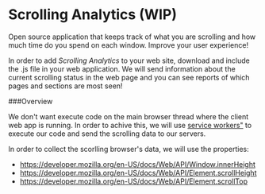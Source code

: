 # Scrolling Analytics (WIP)
Open source application that keeps track of what you are scrolling and how much time do you spend on each window. Improve your user experience!

In order to add _Scrolling Analytics_ to your web site, download and include the .js file in your web application. We will send information about the current scrolling status in the web page and you can see reports of which pages and sections are most seen!

###Overview

We don't want execute code on the main browser thread where the client web app is running. In order to achive this, we will use [service workers"](http://www.html5rocks.com/en/tutorials/service-worker/introduction/) to execute our code and send the scrolling data to our servers.

In order to collect the scorlling browser's data, we will use the properties:

* https://developer.mozilla.org/en-US/docs/Web/API/Window.innerHeight
* https://developer.mozilla.org/en-US/docs/Web/API/Element.scrollHeight
* https://developer.mozilla.org/en-US/docs/Web/API/Element.scrollTop
